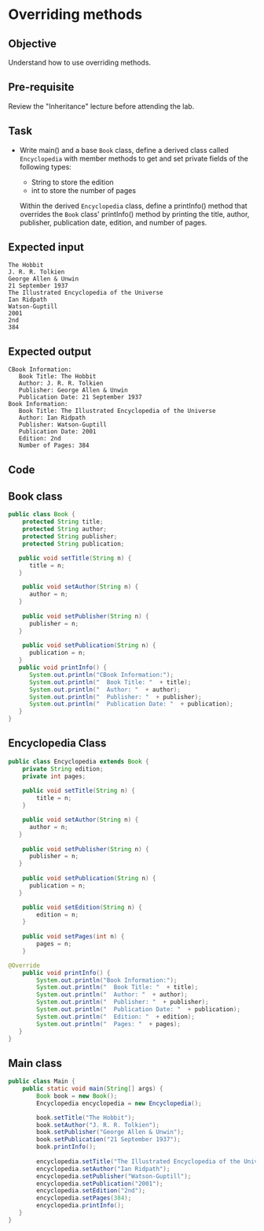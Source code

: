 # Overriding methods

## Objective
Understand how to use overriding methods.

## Pre-requisite
Review the "Inheritance" lecture before attending the lab. 

## Task
- Write main() and a base `Book` class, define a derived class called `Encyclopedia` with member methods to get and set private fields of the following types:

  - String to store the edition
  - int to store the number of pages

  Within the derived `Encyclopedia` class, define a printInfo() method that overrides the `Book` class' printInfo() method by printing the title, author, publisher, publication date, edition, and number of pages.

## Expected input
```
The Hobbit
J. R. R. Tolkien
George Allen & Unwin
21 September 1937
The Illustrated Encyclopedia of the Universe
Ian Ridpath
Watson-Guptill
2001
2nd
384
```
## Expected output
```Course Information:
CBook Information: 
   Book Title: The Hobbit
   Author: J. R. R. Tolkien
   Publisher: George Allen & Unwin
   Publication Date: 21 September 1937
Book Information: 
   Book Title: The Illustrated Encyclopedia of the Universe
   Author: Ian Ridpath
   Publisher: Watson-Guptill
   Publication Date: 2001
   Edition: 2nd
   Number of Pages: 384
```

## Code

## Book class
```java
public class Book {
    protected String title;
    protected String author;
    protected String publisher;
    protected String publication;

   public void setTitle(String n) {
      title = n;
   }

    public void setAuthor(String n) {
      author = n;
   }
   
    public void setPublisher(String n) {
      publisher = n;
   }
    
    public void setPublication(String n) {
      publication = n;
   }
   public void printInfo() {
      System.out.println("CBook Information:");
      System.out.println("  Book Title: "  + title);
      System.out.println("  Author: "  + author);
      System.out.println("  Publisher: "  + publisher);
      System.out.println("  Publication Date: "  + publication);
   }
}
```

## Encyclopedia Class
```java
public class Encyclopedia extends Book {
    private String edition;
    private int pages;
    
    public void setTitle(String n) {
        title = n;
    }

    public void setAuthor(String n) {
      author = n;
   }
   
    public void setPublisher(String n) {
      publisher = n;
   }
    
    public void setPublication(String n) {
      publication = n;
   }

    public void setEdition(String n) {
        edition = n;
    }
    
    public void setPages(int n) {
        pages = n;
    }

@Override
    public void printInfo() {
        System.out.println("Book Information:");
        System.out.println("  Book Title: "  + title);
        System.out.println("  Author: "  + author);
        System.out.println("  Publisher: "  + publisher);
        System.out.println("  Publication Date: "  + publication);
        System.out.println("  Edition: "  + edition);
        System.out.println("  Pages: "  + pages);
   }
}
```

## Main class
```java
public class Main {
    public static void main(String[] args) {
        Book book = new Book();
        Encyclopedia encyclopedia = new Encyclopedia();

        book.setTitle("The Hobbit");
        book.setAuthor("J. R. R. Tolkien");
        book.setPublisher("George Allen & Unwin");
        book.setPublication("21 September 1937");
        book.printInfo();
        
        encyclopedia.setTitle("The Illustrated Encyclopedia of the Universe");
        encyclopedia.setAuthor("Ian Ridpath");
        encyclopedia.setPublisher("Watson-Guptill");
        encyclopedia.setPublication("2001");
        encyclopedia.setEdition("2nd");
        encyclopedia.setPages(384);
        encyclopedia.printInfo();
   }
}
```

